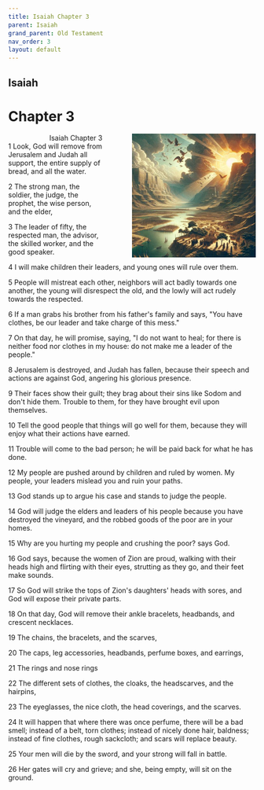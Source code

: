 ```yaml
---
title: Isaiah Chapter 3
parent: Isaiah
grand_parent: Old Testament
nav_order: 3
layout: default
---
```


## Isaiah

# Chapter 3

<div style="clear: both; text-align: right;">
    <img src="/assets/Image/Isaiah/500/3.jpg" alt="Isaiah Chapter 3" class="chapter-image" style="max-width: 50%; height: auto; float: right; margin: 0 0 10px 10px; padding-left: 10%;">
    <figcaption style="font-size: 14px;">Isaiah Chapter 3</figcaption>
</div>
1 Look, God will remove from Jerusalem and Judah all support, the entire supply of bread, and all the water.

2 The strong man, the soldier, the judge, the prophet, the wise person, and the elder,

3 The leader of fifty, the respected man, the advisor, the skilled worker, and the good speaker.

4 I will make children their leaders, and young ones will rule over them.

5 People will mistreat each other, neighbors will act badly towards one another, the young will disrespect the old, and the lowly will act rudely towards the respected.

6 If a man grabs his brother from his father's family and says, "You have clothes, be our leader and take charge of this mess."

7 On that day, he will promise, saying, "I do not want to heal; for there is neither food nor clothes in my house: do not make me a leader of the people."

8 Jerusalem is destroyed, and Judah has fallen, because their speech and actions are against God, angering his glorious presence.

9 Their faces show their guilt; they brag about their sins like Sodom and don't hide them. Trouble to them, for they have brought evil upon themselves.

10 Tell the good people that things will go well for them, because they will enjoy what their actions have earned.

11 Trouble will come to the bad person; he will be paid back for what he has done.

12 My people are pushed around by children and ruled by women. My people, your leaders mislead you and ruin your paths.

13 God stands up to argue his case and stands to judge the people.

14 God will judge the elders and leaders of his people because you have destroyed the vineyard, and the robbed goods of the poor are in your homes.

15 Why are you hurting my people and crushing the poor? says God.

16 God says, because the women of Zion are proud, walking with their heads high and flirting with their eyes, strutting as they go, and their feet make sounds.

17 So God will strike the tops of Zion's daughters' heads with sores, and God will expose their private parts.

18 On that day, God will remove their ankle bracelets, headbands, and crescent necklaces.

19 The chains, the bracelets, and the scarves,

20 The caps, leg accessories, headbands, perfume boxes, and earrings,

21 The rings and nose rings

22 The different sets of clothes, the cloaks, the headscarves, and the hairpins,

23 The eyeglasses, the nice cloth, the head coverings, and the scarves.

24 It will happen that where there was once perfume, there will be a bad smell; instead of a belt, torn clothes; instead of nicely done hair, baldness; instead of fine clothes, rough sackcloth; and scars will replace beauty.

25 Your men will die by the sword, and your strong will fall in battle.

26 Her gates will cry and grieve; and she, being empty, will sit on the ground.


